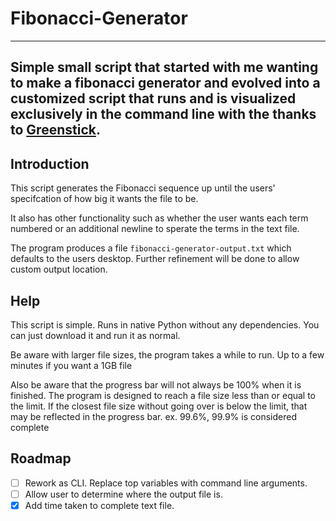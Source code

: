 # Fibonacci-Generator
---
Simple small script that started with me wanting to make a fibonacci generator and evolved into a customized script that runs and is visualized exclusively in the command line with the thanks to [Greenstick](https://stackoverflow.com/questions/3173320/text-progress-bar-in-the-console). 
---
## Introduction

This script generates the Fibonacci sequence up until the users' specifcation of how big it wants the file to be. 

It also has other functionality such as whether the user wants each term numbered or an additional newline to sperate the terms in the text file.

The program produces a file `fibonacci-generator-output.txt` which defaults to the users desktop. Further refinement will be done to allow custom output location.

## Help

This script is simple. Runs in native Python without any dependencies. You can just download it and run it as normal. 

Be aware with larger file sizes, the program takes a while to run. Up to a few minutes if you want a 1GB file

Also be aware that the progress bar will not always be 100% when it is finished. The program is designed to reach a file size less than or equal to the limit. If the closest file size without going over is below the limit, that may be reflected in the progress bar.
ex. 99.6%, 99.9% is considered complete

## Roadmap

- [ ] Rework as CLI. Replace top variables with command line arguments.
- [ ] Allow user to determine where the output file is.
- [x] Add time taken to complete text file.